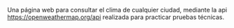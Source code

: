 Una página web para consultar el clima de cualquier ciudad, mediante la api https://openweathermap.org/api
realizada para practicar pruebas técnicas.
